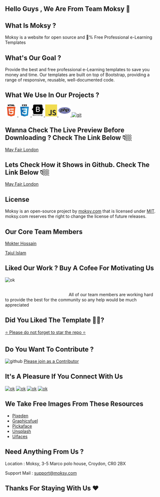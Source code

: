 ## Hello Guys , We Are From Team Moksy 👋

## What Is Moksy ? 
Moksy is a website for open source and 💯% Free Professional e-Learning Templates

## What's Our Goal ?
Provide the best and free professional e-Learning templates to save you money and time. Our templates are built on top of Bootstrap, providing a range of responsive, reusable, well-documented code.

## What We Use In Our Projects ?
<a href="https://www.w3.org/html/" target="_blank"> <img src="https://raw.githubusercontent.com/devicons/devicon/master/icons/html5/html5-original-wordmark.svg" alt="html5" width="40" height="40"/> </a>
<a href="https://www.w3schools.com/css/" target="_blank"> <img src="https://raw.githubusercontent.com/devicons/devicon/master/icons/css3/css3-original-wordmark.svg" alt="css3" width="40" height="40"/> </a> 
<a href="https://getbootstrap.com" target="_blank"> <img src="https://raw.githubusercontent.com/devicons/devicon/master/icons/bootstrap/bootstrap-plain-wordmark.svg" alt="bootstrap" width="40" height="40"/> </a>
<a href="https://developer.mozilla.org/en-US/docs/Web/JavaScript" target="_blank" rel="noreferrer"> <img src="https://raw.githubusercontent.com/devicons/devicon/master/icons/javascript/javascript-original.svg" alt="javascript" width="40" height="40"/> </a>
<a href="https://www.php.net" target="_blank" rel="noreferrer"> <img src="https://raw.githubusercontent.com/devicons/devicon/master/icons/php/php-original.svg" alt="php" width="40" height="40"/> </a>
<a href="https://git-scm.com/" target="_blank"> <img src="https://www.vectorlogo.zone/logos/git-scm/git-scm-icon.svg" alt="git" width="40" height="40"/> </a> 

## Wanna Check The Live Preview Before Downloading ? Check The Link Below 👇🏼
[May Fair London](https://moksy.com/templates/mayfairlondon/?project_id=21735)

## Lets Check How it Shows in Github. Check The Link Below 👇🏼
[May Fair London](https://moksy-lab.github.io/mayfairlondon/)

## License

Moksy is an open-source project by [moksy.com](https://moksy.com) that is licensed under [MIT](https://opensource.org/licenses/MIT).
moksy.com reserves the right to change the license of future releases.

## Our Core Team Members
[Mokter Hossain](https://www.linkedin.com/in/mr-mokter/)

[Tajul Islam](https://github.com/627md-Tajul-Islam)

## Liked Our Work ? Buy A Cofee For Motivating Us
<a href="https://www.paypal.com/donate/?hosted_button_id=Q279LEZ5BAWBY">
    <img align="left" src="https://cdn.buymeacoffee.com/buttons/v2/default-yellow.png" height="50" width="210" alt="ok" />
</a>

<br><br>

All of our team members are working hard to provide the best for the community so any help would be much appreciated

## Did You Liked The Template 👍🏼?
<a href="https://github.com/Moksy-Lab/mayfairlondon">
    ⭐ Please do not forget to star the repo ⭐
</a>

## Do You Want To Contribute ?
<img src="https://cdn.jsdelivr.net/npm/simple-icons@3.0.1/icons/github.svg" alt="github" width="40" height="40"/>
<a href="https://github.com/Moksy-Lab/mayfairlondon">
Please join as a Contributor
</a>

## It's A Pleasure If You Connect With Us
<p align="left">
<a href="https://www.linkedin.com/company/moksyuk/" target="blank"><img align="center" src="https://raw.githubusercontent.com/rahuldkjain/github-profile-readme-generator/master/src/images/icons/Social/linked-in-alt.svg" alt="ok" height="30" width="40" /></a>
<a href="https://www.facebook.com/moksyuk" target="blank"><img align="center" src="https://raw.githubusercontent.com/rahuldkjain/github-profile-readme-generator/master/src/images/icons/Social/facebook.svg" alt="ok" height="30" width="40" /></a>
<a href="https://www.youtube.com/channel/UCTXQx-lXRoOeGy9b-B0RXMg" target="blank"><img align="center" src="https://raw.githubusercontent.com/rahuldkjain/github-profile-readme-generator/master/src/images/icons/Social/youtube.svg" alt="ok" height="30" width="40" /></a>
<a href="https://g.page/r/CWIjjM1wv6tFEB0/review" target="blank"><img align="center" src="https://png.pngtree.com/element_our/sm/20180526/sm_5b09436fd0515.jpg" alt="ok" height="30" width="40" /></a>   
</p>

## We Take Free Images From These Resources
- [Pixeden](http://www.pixeden.com/psd-web-elements/flat-responsive-showcase-psd)
- [Graphicsfuel](https://www.graphicsfuel.com/2013/02/13-high-resolution-blur-backgrounds/)
- [Pickaface](https://pickaface.net/)
- [Unsplash](https://unsplash.com/)
- [Uifaces](http://uifaces.com/)

## Need Anything From Us ?
Location : Moksy, 3-5 Marco polo house, Croydon, CR0 2BX

Support Mail : support@moksy.com
## Thanks For Staying With Us ❤️